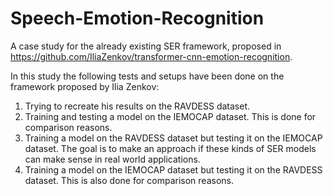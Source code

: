 # Speech-Emotion-Recognition
A case study for the already existing SER framework, proposed in https://github.com/IliaZenkov/transformer-cnn-emotion-recognition.

In this study the following tests and setups have been done on the framework proposed by Ilia Zenkov:

1. Trying to recreate his results on the RAVDESS dataset.
2. Training and testing a model on the IEMOCAP dataset. This is done for comparison reasons.
3. Training a model on the RAVDESS dataset but testing it on the IEMOCAP dataset. The goal is to make an approach if these kinds of SER models can make sense in real world applications.
4. Training a model on the IEMOCAP dataset but testing it on the RAVDESS dataset. This is also done for comparison reasons.
